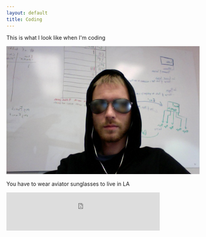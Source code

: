 ```yaml
---
layout: default
title: Coding
---
```


This is what I look like when I'm coding

<img src="/images/coding.jpg" width="535" />

You have to wear aviator sunglasses to live in LA

<iframe width="400" height="100" style="position: relative; display: block; width: 400px; height: 100px;" src="http://bandcamp.com/EmbeddedPlayer/v=2/album=3084250150/size=venti/bgcol=FFFFFF/linkcol=4285BB/transparent=true/" allowtransparency="true" frameborder="0"><a href="http://pickwick.bandcamp.com/album/myths-vol-3">Myths, Vol. 3 by Pickwick</a></iframe>

